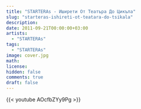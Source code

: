 ```yaml
---
title: "STARTERAs - Иширети От Театъра До Цикъла"
slug: "starteras-ishireti-ot-teatara-do-tsikala"
description: 
date: 2011-09-21T00:00:00+03:00
artists:
  - "STARTERAs"
tags:
  - "STARTERAs"
image: cover.jpg
math: 
license: 
hidden: false
comments: true
draft: false
---
```


{{< youtube AOcfbZYy9Pg >}}
